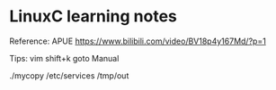 # LinuxC learning notes

Reference:
APUE 
<https://www.bilibili.com/video/BV18p4y167Md/?p=1>


Tips:
vim shift+k goto Manual

./mycopy /etc/services /tmp/out

